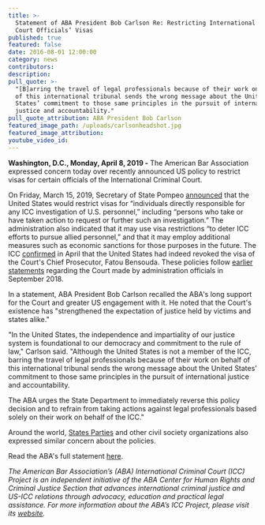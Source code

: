 ```yaml
---
title: >-
  Statement of ABA President Bob Carlson Re: Restricting International Criminal
  Court Officials’ Visas
published: true
featured: false
date: 2016-08-01 12:00:00
category: news
contributors:
description:
pull_quote: >-
  "[B]arring the travel of legal professionals because of their work on behalf
  of this international tribunal sends the wrong message about the United
  States’ commitment to those same principles in the pursuit of international
  justice and accountability."
pull_quote_attribution: ABA President Bob Carlson
featured_image_path: /uploads/carlsonheadshot.jpg
featured_image_attribution:
youtube_video_id:
---
```


**Washington, D.C., Monday, April 8, 2019 -** The American Bar Association expressed concern today over recently announced US policy to restrict visas for certain officials of the International Criminal Court.

On Friday, March 15, 2019, Secretary of State Pompeo [announced](https://www.state.gov/secretary/remarks/2019/03/290394.htm) that the United States would restrict visas for “individuals directly responsible for any ICC investigation of U.S. personnel,” including “persons who take or have taken action to request or further such an investigation.” The administration also indicated that it may use visa restrictions “to deter ICC efforts to pursue allied personnel,” and that it may employ additional measures such as economic sanctions for those purposes in the future. The ICC&nbsp;[confirmed](https://www.nytimes.com/2019/04/05/world/europe/us-icc-prosecutor-afghanistan.html) in April that the United States had indeed revoked the visa of the Court's Chief Prosecutor, Fatou Bensouda. These policies follow [earlier statements](https://www.aljazeera.com/news/2018/09/full-text-john-bolton-speech-federalist-society-180910172828633.html)&nbsp;regarding the Court made by administration officials in September 2018.

In a statement, ABA President Bob Carlson recalled the ABA's long support for the Court and greater US engagement with it. He noted that the Court's existence has "strengthened the expectation of justice held by victims and states alike."&nbsp;

"In the United States, the independence and impartiality of our justice system is foundational to our democracy and commitment to the rule of law," Carlson said. "Although the United States is not a member of the ICC, barring the travel of legal professionals because of their work on behalf of this international tribunal sends the wrong message about the United States’ commitment to those same principles in the pursuit of international justice and accountability.

The ABA urges the State Department to immediately reverse this policy decision and to refrain from taking actions against legal professionals based solely on their work on behalf of the ICC."

Around the world, [States Parties](https://twitter.com/i/moments/1106668772956475393) and other civil society organizations also expressed similar concern about the policies.&nbsp;

Read the ABA's full statement [here](https://www.americanbar.org/news/abanews/aba-news-archives/2019/04/statement-of-aba-president-bob-carlson-re--restricting-internati/).

*The American Bar Association’s (ABA) International Criminal Court (ICC) Project is an independent initiative of the ABA Center for Human Rights and Criminal Justice Section that advances international criminal justice and US-ICC relations through advocacy, education and practical legal assistance. For more information about the ABA’s ICC Project, please visit its*&nbsp;[*website*](https://www.international-criminal-justice-today.org/news/aba-reaffirms-strong-support-for-the-icc-before-the-assembly-of-states-parties/www.aba-icc.org)*.*